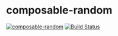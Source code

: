 composable-random
=================

[![composable-random](https://img.shields.io/maven-central/v/dev.marksman/composable-random.svg)](http://search.maven.org/#search%7Cga%7C1%7Cdev.marksman.composable-random)
[![Build Status](https://travis-ci.org/kschuetz/composable-random.svg?branch=master)](https://travis-ci.org/kschuetz/composable-random)
